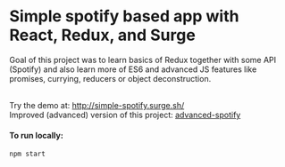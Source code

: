 # Simple spotify based app with React, Redux, and Surge

Goal of this project was to learn basics of Redux together with some API (Spotify) and also learn more of ES6 and advanced JS features like promises, currying, reducers or object deconstruction.<br><br>

Try the demo at: http://simple-spotify.surge.sh/<br>
Improved (advanced) version of this project: [advanced-spotify](https://github.com/jan-ondruch/spotify-advanced-app-react-redux)

#### To run locally:
`npm start`

